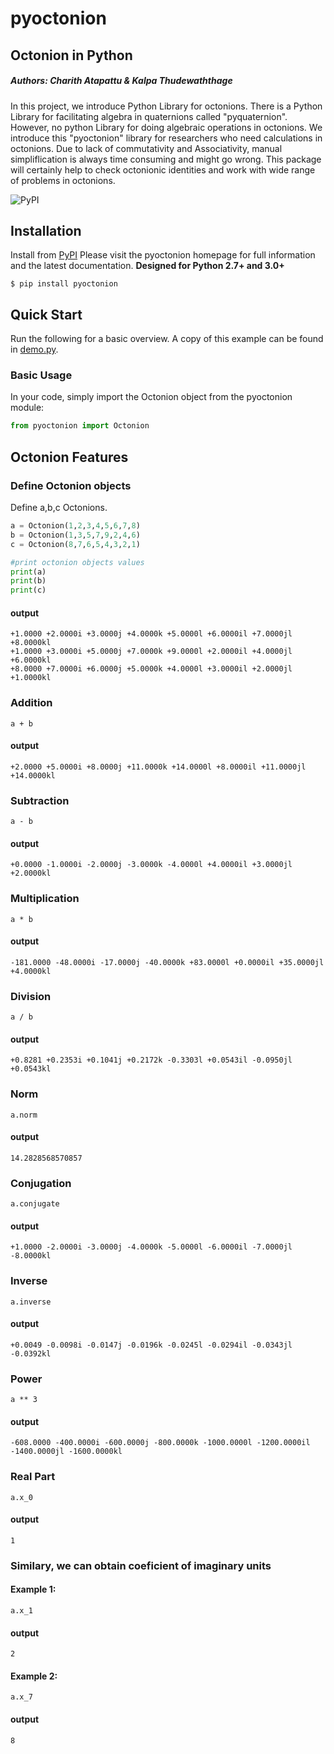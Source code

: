 # pyoctonion

## Octonion in Python

##### Authors: Charith Atapattu & Kalpa Thudewaththage

In this project, we introduce Python Library for octonions. There is a Python Library for facilitating algebra in quaternions called "pyquaternion". However, no python Library for doing algebraic operations in octonions. We introduce this "pyoctonion" library for researchers who need calculations in octonions. Due to lack of commutativity and Associativity, manual simpliflication is always time consuming and might go wrong. This package will certainly help to check octonionic identities and work with wide range of problems in octonions.

![PyPI](https://i.ibb.co/qpthHk0/pyoct.png)

## Installation

Install from [PyPI](https://pypi.org/project/pyoctonion)
Please visit the pyoctonion homepage for full information and the latest documentation. **Designed for Python 2.7+ and 3.0+**

`$ pip install pyoctonion`

## Quick Start

Run the following for a basic overview. A copy of this example can be found in [demo.py](./demo/demo.py).

### Basic Usage

In your code, simply import the Octonion object from the pyoctonion module:

```python
from pyoctonion import Octonion
```

## Octonion Features

### Define Octonion objects

Define a,b,c Octonions.

```python
a = Octonion(1,2,3,4,5,6,7,8)
b = Octonion(1,3,5,7,9,2,4,6)
c = Octonion(8,7,6,5,4,3,2,1)

#print octonion objects values
print(a)
print(b)
print(c)
```

#### output

```
+1.0000 +2.0000i +3.0000j +4.0000k +5.0000l +6.0000il +7.0000jl +8.0000kl
+1.0000 +3.0000i +5.0000j +7.0000k +9.0000l +2.0000il +4.0000jl +6.0000kl
+8.0000 +7.0000i +6.0000j +5.0000k +4.0000l +3.0000il +2.0000jl +1.0000kl
```

### Addition

```
a + b
```

#### output

```
+2.0000 +5.0000i +8.0000j +11.0000k +14.0000l +8.0000il +11.0000jl +14.0000kl
```

### Subtraction

```
a - b
```

#### output

```
+0.0000 -1.0000i -2.0000j -3.0000k -4.0000l +4.0000il +3.0000jl +2.0000kl
```

### Multiplication

```
a * b
```

#### output

```
-181.0000 -48.0000i -17.0000j -40.0000k +83.0000l +0.0000il +35.0000jl +4.0000kl
```

### Division

```
a / b
```

#### output

```
+0.8281 +0.2353i +0.1041j +0.2172k -0.3303l +0.0543il -0.0950jl +0.0543kl
```

### Norm

```
a.norm
```

#### output

```
14.2828568570857
```

### Conjugation

```
a.conjugate
```

#### output

```
+1.0000 -2.0000i -3.0000j -4.0000k -5.0000l -6.0000il -7.0000jl -8.0000kl
```

### Inverse

```
a.inverse
```

#### output

```
+0.0049 -0.0098i -0.0147j -0.0196k -0.0245l -0.0294il -0.0343jl -0.0392kl
```

### Power

```
a ** 3
```

#### output

```
-608.0000 -400.0000i -600.0000j -800.0000k -1000.0000l -1200.0000il -1400.0000jl -1600.0000kl
```

### Real Part

```
a.x_0
```

#### output

```
1
```

### Similary, we can obtain coeficient of imaginary units

#### Example 1:

```
a.x_1
```

#### output

```
2
```

#### Example 2:

```
a.x_7
```

#### output

```
8
```
